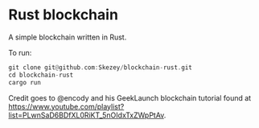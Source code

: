 # Rust blockchain
A simple blockchain written in Rust.

To run:
```rust
git clone git@github.com:Skezey/blockchain-rust.git
cd blockchain-rust
cargo run
```

Credit goes to @encody and his GeekLaunch blockchain tutorial found at <https://www.youtube.com/playlist?list=PLwnSaD6BDfXL0RiKT_5nOIdxTxZWpPtAv>. 
